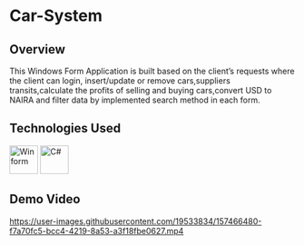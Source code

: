 # Car-System


## Overview

This Windows Form Application is built based on the client’s requests where the client can login, insert/update or remove cars,suppliers transits,calculate the profits of selling and buying cars,convert USD to NAIRA and filter data by implemented search
method in each form.

## Technologies Used

<div>
   <img src="https://user-images.githubusercontent.com/19533834/157470107-d1f714e7-9c28-4f32-a338-2d24808f0bcb.jpg" width="50" title="Winform"/>
  <img src="https://user-images.githubusercontent.com/19533834/157469747-d27cecc0-2436-491d-bc12-f3ba5c427b46.png" width="50" title="C#"/>
</div>


## Demo Video
https://user-images.githubusercontent.com/19533834/157466480-f7a70fc5-bcc4-4219-8a53-a3f18fbe0627.mp4

